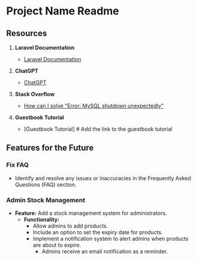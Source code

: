 # Project Name Readme

## Resources

1. **Laravel Documentation**
   - [Laravel Documentation](https://laravel.com/docs)

2. **ChatGPT**
   - [ChatGPT](https://chat.openai.com/)

3. **Stack Overflow**
   - [How can I solve "Error: MySQL shutdown unexpectedly"](https://stackoverflow.com/questions/18022809/how-can-i-solve-error-mysql-shutdown-unexpectedly)

4. **Guestbook Tutorial**
   - [Guestbook Tutorial] # Add the link to the guestbook tutorial

## Features for the Future

### Fix FAQ
- Identify and resolve any issues or inaccuracies in the Frequently Asked Questions (FAQ) section.

### Admin Stock Management
- **Feature:** Add a stock management system for administrators.
  - **Functionality:**
    - Allow admins to add products.
    - Include an option to set the expiry date for products.
    - Implement a notification system to alert admins when products are about to expire.
      - Admins receive an email notification as a reminder.

